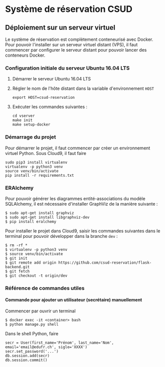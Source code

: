 # Système de réservation CSUD

## Déploiement sur un serveur virtuel

Le système de réservation est complètement conteneurisé avec Docker. Pour pouvoir l'installer sur un serveur virtuel distant (VPS), il faut commencer par configurer le serveur distant pour pouvoir lancer des conteneurs Docker.

### Configuration initiale du serveur Ubuntu 16.04 LTS

1. Démarrer le serveur Ubuntu 16.04 LTS
2. Régler le nom de l'hôte distant dans la variable d'environnement `HOST`

    ```
    export HOST=csud-reservation
    ```

1. Exécuter les commandes suivantes :

    ```{bash}
    cd vserver
    make init
    make setup-docker
    ```

### Démarrage du projet

Pour démarrer le projet, il faut commencer par créer un environnement virtuel Python. Sous Cloud9, il faut faire

```{bash}
sudo pip3 install virtualenv
virtualenv -p python3 venv
source venv/bin/activate
pip install -r requirements.txt
```

### ERAlchemy

Pour pouvoir générer les diagrammes entité-associations du modèle SQLAlchemy, il est nécessaire d'installer GraphViz de la manière suivante :

```{bash}
$ sudo apt-get install graphviz
$ sudo apt-get install libgraphviz-dev
$ pip install eralchemy
```

Pour installer le projet dans Cloud9, saisir les commandes suivantes dans le terminal pour pouvoir développer dans la branche `dev` :

```{bash}
$ rm -rf *
$ virtualenv -p python3 venv
$ source venv/bin/activate
$ git init
$ git remote add origin https://github.com/csud-reservation/flask-backend.git
$ git fetch
$ git checkout -t origin/dev
```

### Référence de commandes utiles

#### Commande pour ajouter un utilisateur (secrétaire) manuellement

Commencer par ouvrir un terminal

```{bash}
$ docker exec -it <container> bash
$ python manage.py shell
```

Dans le shell Python, faire

```
secr = User(first_name='Prénom', last_name='Nom', email='email@edufr.ch', sigle='XXXX')
secr.set_password('...')
db.session.add(secr)
db.session.commit()
```

